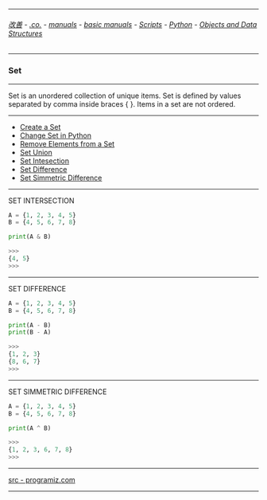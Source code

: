 
---

###### [改善](https://github.com/ttltrk/0C/blob/master/README.MD) - [.co.](https://github.com/ttltrk/PRG/blob/master/CODING.MD) - [manuals](https://github.com/ttltrk/PRG/blob/master/MAN.MD) - [basic manuals](https://github.com/ttltrk/PRG/blob/master/MANUALS.MD) - [Scripts](https://github.com/ttltrk/PRG/blob/master/PY/DOC/SC/SC.MD) - [Python](https://github.com/ttltrk/PRG/blob/master/PY/DOC/OPYM/OPYM.MD) - [Objects and Data Structures](https://github.com/ttltrk/PRG/blob/master/PY/DOC/OPYM/01_OBJ_DS/OBJ_DS.MD)

---

### Set

---

Set is an unordered collection of unique items. Set is defined by values separated by comma inside braces { }. Items in a set are not ordered.

---

* [Create a Set](https://github.com/ttltrk/PRG/blob/master/PY/DOC/OPYM/01_OBJ_DS/SETS/01/CREATE.MD)
* [Change Set in Python](https://github.com/ttltrk/PRG/blob/master/PY/DOC/OPYM/01_OBJ_DS/SETS/02/CHANGE.MD)
* [Remove Elements from a Set](https://github.com/ttltrk/PRG/blob/master/PY/DOC/OPYM/01_OBJ_DS/SETS/03/REM_ELE.MD)
* [Set Union](https://github.com/ttltrk/PRG/blob/master/PY/DOC/OPYM/01_OBJ_DS/SETS/04/UNION.MD)
* [Set Intesection]()
* [Set Difference]()
* [Set Simmetric Difference]()

---

SET INTERSECTION

```python
A = {1, 2, 3, 4, 5}
B = {4, 5, 6, 7, 8}

print(A & B)

>>>
{4, 5}
>>>
```

---

SET DIFFERENCE

```python
A = {1, 2, 3, 4, 5}
B = {4, 5, 6, 7, 8}

print(A - B)
print(B - A)

>>>
{1, 2, 3}
{8, 6, 7}
>>>
```

---

SET SIMMETRIC DIFFERENCE

```python
A = {1, 2, 3, 4, 5}
B = {4, 5, 6, 7, 8}

print(A ^ B)

>>>
{1, 2, 3, 6, 7, 8}
>>>
```

---

[src - programiz.com](https://www.programiz.com/python-programming/set)

---
